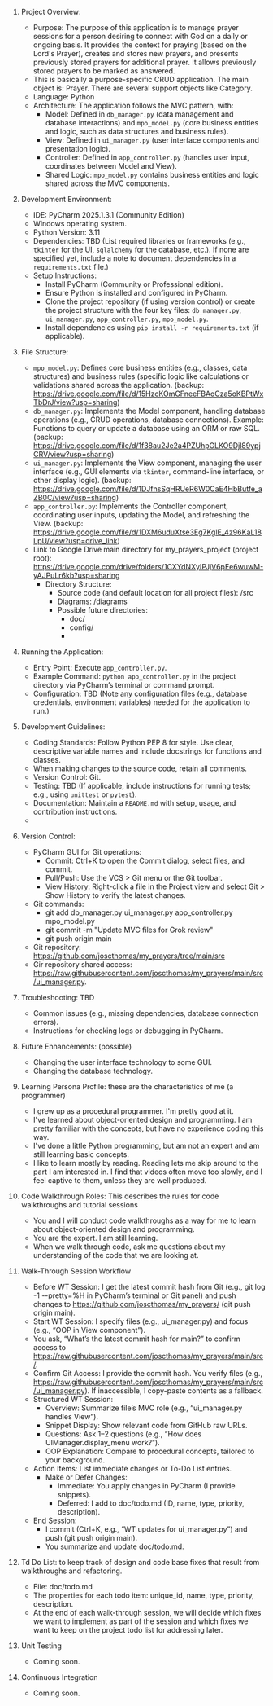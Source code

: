 1. Project Overview:
     - Purpose: The purpose of this application is to manage prayer sessions for a person desiring to connect with God on a daily or ongoing basis. It provides the context for praying (based on the Lord's Prayer), creates and stores new prayers, and presents previously stored prayers for additional prayer. It allows previously stored prayers to be marked as answered.
     - This is basically a purpose-specific CRUD application. The main object is: Prayer. There are several support objects like Category.
     - Language: Python
     - Architecture: The application follows the MVC pattern, with:
          - Model: Defined in `db_manager.py` (data management and database interactions) and `mpo_model.py` (core business entities and logic, such as data structures and business rules).
          - View: Defined in `ui_manager.py` (user interface components and presentation logic).
          - Controller: Defined in `app_controller.py` (handles user input, coordinates between Model and View).
         - Shared Logic: `mpo_model.py` contains business entities and logic shared across the MVC components.

2. Development Environment:
   - IDE: PyCharm 2025.1.3.1 (Community Edition)
   - Windows operating system.
   - Python Version: 3.11
   - Dependencies: TBD (List required libraries or frameworks (e.g., `tkinter` for the UI, `sqlalchemy` for the database, etc.). If none are specified yet, include a note to document dependencies in a `requirements.txt` file.)
   - Setup Instructions:
     - Install PyCharm (Community or Professional edition).
     - Ensure Python is installed and configured in PyCharm.
     - Clone the project repository (if using version control) or create the project structure with the four key files: `db_manager.py`, `ui_manager.py`, `app_controller.py`, `mpo_model.py`.
     - Install dependencies using `pip install -r requirements.txt` (if applicable).

3. File Structure:
   - `mpo_model.py`: Defines core business entities (e.g., classes, data structures) and business rules (specific logic like calculations or validations shared across the application. (backup: https://drive.google.com/file/d/15HzcKOmGFneeFBAoCza5oKBPtWxTbDrJ/view?usp=sharing)
   - `db_manager.py`: Implements the Model component, handling database operations (e.g., CRUD operations, database connections). Example: Functions to query or update a database using an ORM or raw SQL. (backup: https://drive.google.com/file/d/1f38au2Je2a4PZUhpGLKO9Djl89ypjCRV/view?usp=sharing)
   - `ui_manager.py`: Implements the View component, managing the user interface (e.g., GUI elements via `tkinter`, command-line interface, or other display logic). (backup: https://drive.google.com/file/d/1DJfnsSqHRUeR6W0CaE4HbButfe_aZB0C/view?usp=sharing) 
   - `app_controller.py`: Implements the Controller component, coordinating user inputs, updating the Model, and refreshing the View. (backup: https://drive.google.com/file/d/1DXM6uduXtse3Eg7KglE_4z96KaL18LpU/view?usp=drive_link)
   - Link to Google Drive main directory for my_prayers_project (project root): https://drive.google.com/drive/folders/1CXYdNXyIPJjV6pEe6wuwM-yAJPuLr6kb?usp=sharing
     - Directory Structure: 
       - Source code (and default location for all project files): /src
       - Diagrams: /diagrams
       - Possible future directories:
         - doc/
         - config/
         -

4. Running the Application:
   - Entry Point: Execute `app_controller.py`.
   - Example Command: `python app_controller.py` in the project directory via PyCharm’s terminal or command prompt.
   - Configuration: TBD (Note any configuration files (e.g., database credentials, environment variables) needed for the application to run.)

5. Development Guidelines:
   - Coding Standards: Follow Python PEP 8 for style. Use clear, descriptive variable names and include docstrings for functions and classes.
   - When making changes to the source code, retain all comments.
   - Version Control: Git.
   - Testing: TBD (If applicable, include instructions for running tests; e.g., using `unittest` or `pytest`).
   - Documentation: Maintain a `README.md` with setup, usage, and contribution instructions.
   - 

6. Version Control:
   - PyCharm GUI for Git operations:
     - Commit: Ctrl+K to open the Commit dialog, select files, and commit.
     - Pull/Push: Use the VCS > Git menu or the Git toolbar.
     - View History: Right-click a file in the Project view and select Git > Show History to verify the latest changes.
   - Git commands:
     - git add db_manager.py ui_manager.py app_controller.py mpo_model.py
     - git commit -m "Update MVC files for Grok review"
     - git push origin main
   - Git repository: https://github.com/joscthomas/my_prayers/tree/main/src 
   - Gir repository shared access: https://raw.githubusercontent.com/joscthomas/my_prayers/main/src/ui_manager.py.

7. Troubleshooting: TBD
   - Common issues (e.g., missing dependencies, database connection errors).
   - Instructions for checking logs or debugging in PyCharm.

8. Future Enhancements: (possible)
   - Changing the user interface technology to some GUI.
   - Changing the database technology.

9. Learning Persona Profile: these are the characteristics of me (a programmer)
    - I grew up as a procedural programmer. I'm pretty good at it.
    - I've learned about object-oriented design and programming. I am pretty familiar with the concepts, but have no experience coding this way. 
    - I've done a little Python programming, but am not an expert and am still learning basic concepts. 
    - I like to learn mostly by reading. Reading lets me skip around to the part I am interested in. I find that videos often move too slowly, and I feel captive to them, unless they are well produced. 

10. Code Walkthrough Roles: This describes the rules for code walkthroughs and tutorial sessions
    - You and I will conduct code walkthroughs as a way for me to learn about object-oriented design and programming. 
    - You are the expert. I am still learning. 
    - When we walk through code, ask me questions about my understanding of the code that we are looking at. 

11. Walk-Through Session Workflow
    - Before WT Session: I get the latest commit hash from Git (e.g., git log -1 --pretty=%H in PyCharm’s terminal or Git panel) and push changes to https://github.com/joscthomas/my_prayers/ (git push origin main).
    - Start WT Session: I specify files (e.g., ui_manager.py) and focus (e.g., “OOP in View component”).
    - You ask, “What’s the latest commit hash for main?” to confirm access to https://raw.githubusercontent.com/joscthomas/my_prayers/main/src/.
    - Confirm Git Access: I provide the commit hash. You verify files (e.g., https://raw.githubusercontent.com/joscthomas/my_prayers/main/src/ui_manager.py). If inaccessible, I copy-paste contents as a fallback.
    - Structured WT Session:
      - Overview: Summarize file’s MVC role (e.g., “ui_manager.py handles View”).
      - Snippet Display: Show relevant code from GitHub raw URLs.
      - Questions: Ask 1–2 questions (e.g., “How does UIManager.display_menu work?”).
      - OOP Explanation: Compare to procedural concepts, tailored to your background.
    - Action Items: List immediate changes or To-Do List entries.
      - Make or Defer Changes:
        - Immediate: You apply changes in PyCharm (I provide snippets).
        - Deferred: I add to doc/todo.md (ID, name, type, priority, description).
    - End Session:
      - I commit (Ctrl+K, e.g., “WT updates for ui_manager.py”) and push (git push origin main).
      - You summarize and update doc/todo.md.

12. Td Do List: to keep track of design and code base fixes that result from walkthroughs and refactoring. 
    - File: doc/todo.md 
    - The properties for each todo item: unique_id, name, type, priority, description. 
    - At the end of each walk-through session, we will decide which fixes we want to implement as part of the session and which fixes we want to keep on the project todo list for addressing later.

13. Unit Testing
    - Coming soon. 

14. Continuous Integration
    - Coming soon.